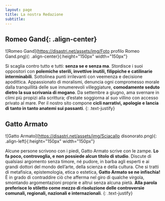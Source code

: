 ```yaml
---
layout: page
title: La nostra Redazione
subtitle: 
---
```

## Romeo Gand{: .align-center}
![Romeo Gand](https://disastri.net/assets/img/Foto profilo Romeo Gand.png){: .align-center}{:height="150px" width="150px"} 

Si scaglia contro tutto e tutti: **senza se e senza ma**. Stordisce i suoi oppositori con **polemiche sterili, invettive inutili, filippiche e catilinarie interminabili**. Sottolinea punti irrilevanti con veemenza e decisione apodittica. Appassionato di moralismi, denuncia ogni compromesso morale dalla tranquillità delle sue innumerevoli villeggiature, **comodamente seduto dietro la sua scrivania di mogano**. Da settembre a giugno, ama svernare in climi più propizi alla scrittura; d’estate soggiorna al suo villino con accesso privato al mare. Per il nostro sito compone **cicli narrativi, apologie e lancia di tanto in tanto anatemi sui passanti**. 
{: .text-justify}


## Gatto Armato
<a name="Gatto Armato"></a>
![Gatto Armato](https://disastri.net/assets/img/Sciacallo disonorato.png){: .align-left}{:height="150px" width="150px"} 

Alcune persone scrivono con i piedi, Gatto Armato scrive con le zampe. **Lo fa poco, controvoglia, e non possiede alcun titolo di studio**. Discute di qualsiasi argomento senza timore, né pudore, in barba agli esperti e ai grandi dottori del mondo dell’arte, della scienza e della cultura. Che si tratti di metafisica, epistemologia, etica o estetica, **Gatto Armato se ne infischia!** È in grado di contraddire ciò che afferma nel giro di qualche virgola, smontando argomentazioni proprie e altrui senza alcuna pietà. **Alla parola preferisce lo stiletto come mezzo di risoluzione delle controversie comunali, regionali, nazionali e internazionali**.
{: .text-justify}



